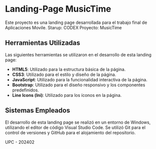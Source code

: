 # Landing-Page MusicTime

Este proyecto es una landing page desarrollada para el trabajo final de Aplicaciones Movile.
Starup: CODEX
Proyecto: MusicTime

## Herramientas Utilizadas

Las siguientes herramientas se utilizaron en el desarrollo de esta landing page:

- **HTML5**: Utilizado para la estructura básica de la página.
- **CSS3**: Utilizado para el estilo y diseño de la página.
- **JavaScript**: Utilizado para la funcionalidad interactiva de la página.
- **Bootstrap**: Utilizado para el diseño responsivo y los componentes predefinidos.
- **Line Icons (lni)**: Utilizado para los íconos en la página.

## Sistemas Empleados

El desarrollo de esta landing page se realizó en un entorno de Windows, utilizando el editor de código Visual Studio Code. Se utilizó Git para el control de versiones y GitHub para el alojamiento del repositorio.

UPC - 202402

